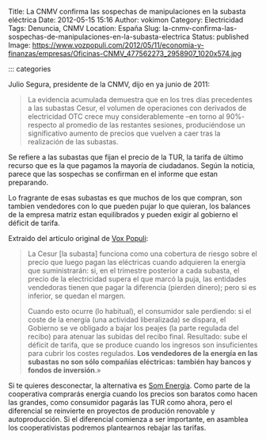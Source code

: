 Title: La CNMV confirma las sospechas de manipulaciones en la subasta eléctrica
Date: 2012-05-15 15:16
Author: vokimon
Category: Electricidad
Tags: Denuncia, CNMV
Location: España
Slug: la-cnmv-confirma-las-sospechas-de-manipulaciones-en-la-subasta-electrica
Status: published
Image: https://www.vozpopuli.com/2012/05/11/economia-y-finanzas/empresas/Oficinas-CNMV_477562273_2958907_1020x574.jpg

::: categories

Julio Segura, presidente de la CNMV, dijo en ya junio de 2011:

<!-- PELICAN_BEGIN_SUMMARY -->
> La evidencia acumulada demuestra que en los tres días precedentes a las subastas Cesur,
> el volumen de operaciones con derivados de electricidad OTC crece muy considerablemente –en torno al 90%-
> respecto al promedio de las restantes sesiones,
> produciéndose un significativo aumento de precios que vuelven a caer tras la realización de las subastas.
<!-- PELICAN_END_SUMMARY -->

Se refiere a las subastas que fijan el precio de la TUR, la tarifa de último recurso que es la que pagamos la mayoría de ciudadanos.
Según la noticia, parece que las sospechas se confirman en el informe que estan preparando.

Lo fragrante de esas subastas es que muchos de los que compran, son tambien vendedores con lo que pueden pujar lo que quieran, los balances de la empresa matriz estan equilibrados y pueden exigir al gobierno el déficit de tarifa.

Extraido del artículo original de [Vox Populi](http://vozpopuli.com/empresas/3115-la-cnmv-confirma-las-sospechas-de-manipulaciones-en-la-subasta-electrica):

> La Cesur \[la subasta\] funciona como una cobertura de riesgo sobre el precio que luego pagan las eléctricas cuando adquieren la energía que suministrarán:
> si, en el trimestre posterior a cada subasta, el precio de la electricidad supera el que marcó la puja, las entidades vendedoras tienen que pagar la diferencia (pierden dinero);
> pero si es inferior, se quedan el margen.
> 
> Cuando esto ocurre (lo habitual), el consumidor sale perdiendo: si el coste de la energía (una actividad liberalizada) se dispara,
> el Gobierno se ve obligado a bajar los peajes (la parte regulada del recibo) para atenuar las subidas del recibo final.
> Resultado: sube el déficit de tarifa, que se produce cuando los ingresos son insuficientes para cubrir los costes regulados.
> **Los vendedores de la energía en las subastas no son sólo compañías eléctricas: también hay bancos y fondos de inversión**.»

Si te quieres desconectar, la alternativa es [Som Energia](http://desconexionibex35.org/blog/electricas-som-energia/). Como parte de la cooperativa comprarás energia cuando los precios son baratos como hacen las grandes, como consumidor pagarás las TUR como ahora, pero el diferencial se reinvierte en proyectos de produción renovable y autoproducción. Si el diferencial comienza a ser importante, en asamblea los cooperativistas podremos plantearnos rebajar las tarifas.
